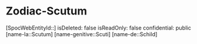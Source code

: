 ﻿---
type: Zodiac
tags:
- astro/Zodiac

---

# Zodiac-Scutum

[SpocWebEntityId::]
isDeleted: false
isReadOnly: false
confidential: public
[name-la::Scutum]
[name-genitive::Scuti]
[name-de::Schild]
